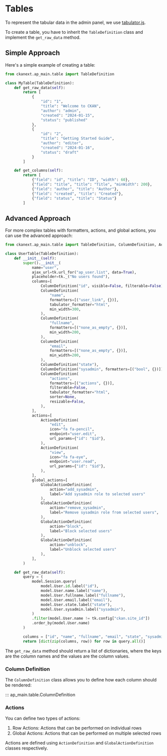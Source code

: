 # Tables

To represent the tabular data in the admin panel, we use [tabulator.js](https://tabulator.info/).

To create a table, you have to inherit the `TableDefinition` class and implement the `get_raw_data` method.

## Simple Approach

Here's a simple example of creating a table:

```python
from ckanext.ap_main.table import TableDefinition

class MyTable(TableDefinition):
    def get_raw_data(self):
        return [
            {
                "id": "1",
                "title": "Welcome to CKAN",
                "author": "admin",
                "created": "2024-01-15",
                "status": "published"
            },
            {
                "id": "2",
                "title": "Getting Started Guide",
                "author": "editor",
                "created": "2024-01-16",
                "status": "draft"
            }
        ]

    def get_columns(self):
        return [
            {"field": "id", "title": "ID", "width": 60},
            {"field": "title", "title": "Title", "minWidth": 200},
            {"field": "author", "title": "Author"},
            {"field": "created", "title": "Created"},
            {"field": "status", "title": "Status"}
        ]
```

## Advanced Approach

For more complex tables with formatters, actions, and global actions, you can use the advanced approach:

```python
from ckanext.ap_main.table import TableDefinition, ColumnDefinition, ActionDefinition, GlobalActionDefinition

class UserTable(TableDefinition):
    def __init__(self):
        super().__init__(
            name="user",
            ajax_url=tk.url_for("ap_user.list", data=True),
            placeholder=tk._("No users found"),
            columns=[
                ColumnDefinition("id", visible=False, filterable=False),
                ColumnDefinition(
                    "name",
                    formatters=[("user_link", {})],
                    tabulator_formatter="html",
                    min_width=300,
                ),
                ColumnDefinition(
                    "fullname",
                    formatters=[("none_as_empty", {})],
                    min_width=200,
                ),
                ColumnDefinition(
                    "email",
                    formatters=[("none_as_empty", {})],
                    min_width=200,
                ),
                ColumnDefinition("state"),
                ColumnDefinition("sysadmin", formatters=[("bool", {})]),
                ColumnDefinition(
                    "actions",
                    formatters=[("actions", {})],
                    filterable=False,
                    tabulator_formatter="html",
                    sorter=None,
                    resizable=False,
                ),
            ],
            actions=[
                ActionDefinition(
                    "edit",
                    icon="fa fa-pencil",
                    endpoint="user.edit",
                    url_params={"id": "$id"},
                ),
                ActionDefinition(
                    "view",
                    icon="fa fa-eye",
                    endpoint="user.read",
                    url_params={"id": "$id"},
                ),
            ],
            global_actions=[
                GlobalActionDefinition(
                    action="add_sysadmin",
                    label="Add sysadmin role to selected users"
                ),
                GlobalActionDefinition(
                    action="remove_sysadmin",
                    label="Remove sysadmin role from selected users",
                ),
                GlobalActionDefinition(
                    action="block",
                    label="Block selected users"
                ),
                GlobalActionDefinition(
                    action="unblock",
                    label="Unblock selected users"
                ),
            ],
        )

    def get_raw_data(self):
        query = (
            model.Session.query(
                model.User.id.label("id"),
                model.User.name.label("name"),
                model.User.fullname.label("fullname"),
                model.User.email.label("email"),
                model.User.state.label("state"),
                model.User.sysadmin.label("sysadmin"),
            )
            .filter(model.User.name != tk.config["ckan.site_id"])
            .order_by(model.User.name)
        )

        columns = ["id", "name", "fullname", "email", "state", "sysadmin"]
        return [dict(zip(columns, row)) for row in query.all()]
```

The `get_raw_data` method should return a list of dictionaries, where the keys are the column names and the values are the column values.

### Column Definition

The `ColumnDefinition` class allows you to define how each column should be rendered:

::: ap_main.table.ColumnDefinition


### Actions

You can define two types of actions:

1. Row Actions: Actions that can be performed on individual rows
2. Global Actions: Actions that can be performed on multiple selected rows

Actions are defined using `ActionDefinition` and `GlobalActionDefinition` classes respectively.
